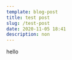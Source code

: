 ```yaml
---
template: blog-post
title: test post
slug: /test-post
date: 2020-11-05 18:41
description: non
---
```

hello